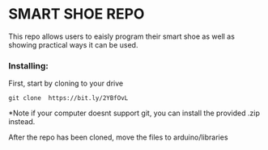 # SMART SHOE REPO

This repo allows users to eaisly program their smart shoe as well as showing practical ways it can be used.

### Installing:

  First, start by cloning to your drive

  ```
  git clone  https://bit.ly/2YBfOvL
  ```

  *Note if your computer doesnt support git, you can install the provided .zip instead.
  
   After the repo has been cloned, move the files to arduino/libraries
  
  

